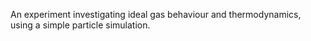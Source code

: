 An experiment investigating ideal gas behaviour and thermodynamics, using a simple particle simulation.

